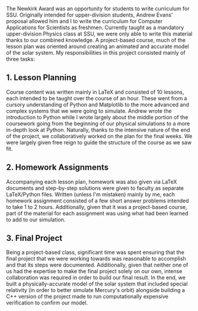 The Newkirk Award was an opportunity for students to write curriculum for SSU. Originally intended for upper-division students, Andrew Evans' proposal allowed him and I to write the curriculum for Computer Applications for Scientists as freshmen. Currently taught as a mandatory upper-division Physics class at SSU, we were only able to write this material thanks to our combined knowledge. A project-based course, much of the lesson plan was oriented around creating an animated and accurate model of the solar system. My responsibilities in this project consisted mainly of three tasks:

## 1. Lesson Planning
Course content was written mainly in LaTeX and consisted of 10 lessons, each intended to be taught over the course of an hour. These went from a cursory understanding of Python and Matplotlib to the more advanced and complex systems that we were going to simulate. Andrew wrote the introduction to Python while I wrote largely about the middle portion of the coursework going from the beginning of our physical simulations to a more in-depth look at Python. Naturally, thanks to the intensive nature of the end of the project, we collaboratively worked on the plan for the final weeks. We were largely given free reign to guide the structure of the course as we saw fit.

## 2. Homework Assignments
Accompanying each lesson plan, homework was also given via LaTeX documents and step-by-step solutions were given to faculty as separate LaTeX/Python files. Written (unless I'm mistaken) mainly by me, each homework assignment consisted of a few short answer problems intended to take 1 to 2 hours. Additionally, given that it was a project-based course, part of the material for each assignment was using what had been learned to add to our simulation.

## 3. Final Project
Being a project-based class, significant time was spent ensuring that the final project that we were working towards was reasonable to accomplish and that its steps were documented. Additionally, given that neither one of us had the expertise to make the final project solely on our own, intense collaboration was required in order to build our final result. In the end, we built a physically-accurate model of the solar system that included special relativity (in order to better simulate Mercury's orbit) alongside building a C++ version of the project made to run computationally expensive verification to confirm our model.
